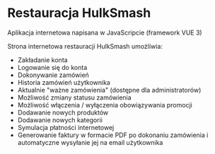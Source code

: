 # Restauracja HulkSmash

Aplikacja internetowa napisana w JavaScripcie (framework VUE 3)

Strona internetowa restauracji HulkSmash umożliwia:

- Zakładanie konta
- Logowanie się do konta
- Dokonywanie zamówień 
- Historia zamówień użytkownika
- Aktualnie "ważne zamówienia" (dostępne dla administratorów)
- Możliwość zmiany statusu zamówienia
- Możliwość włączenia / wyłączenia obowiązywania promocji
- Dodawanie nowych produktów
- Dodawanie nowych kategorii
- Symulacja płatności internetowej
- Generowanie faktury w formacie PDF po dokonaniu zamówienia i automatyczne wysyłanie jej
na email użytkownika
